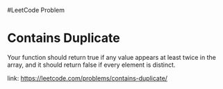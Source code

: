 #LeetCode Problem

<h1>Contains Duplicate</h1>

Your function should return true if any value appears at least twice in the array, and it should return false if every element is distinct.

link: https://leetcode.com/problems/contains-duplicate/

